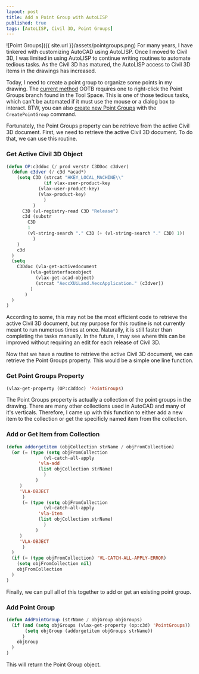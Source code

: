 ```yaml
---
layout: post
title: Add a Point Group with AutoLISP
published: true
tags: [AutoLISP, Civil 3D, Point Groups]
---
```

![Point Groups]({{ site.url }}/assets/pointgroups.png) For many years, I have tinkered with customizing AutoCAD using AutoLISP.  Once I moved to Civil 3D, I was limited in using AutoLISP to continue writing routines to automate tedious tasks.  As the Civil 3D has matured, the AutoLISP access to Civil 3D items in the drawings has increased.

Today, I need to create a point group to organize some points in my drawing.  The [current method](https://forums.autodesk.com/t5/autocad-civil-3d-general/add-points-to-point-group/m-p/2025721#M50725) OOTB requires one to right-click the Point Groups branch found in the Tool Space.  This is one of those tedious tasks, which can't be automated if it must use the mouse or a dialog box to interact.  BTW, you can also [create new Point Groups](http://www.cadtutor.net/forum/showthread.php?68683-Add-cogo-points-to-point-group&p=470352&viewfull=1#post470352) with the `CreatePointGroup` command.

Fortunately, the Point Groups property can be retrieve from the active Civil 3D document.  First, we need to retrieve the active Civil 3D document.  To do that, we can use this routine.

### <a name="c3ddoc">Get Active Civil 3D Object</a>
```lisp
(defun OP:c3ddoc (/ prod verstr C3DDoc c3dver)
  (defun c3dver	(/ c3d *acad*)
    (setq C3D (strcat "HKEY_LOCAL_MACHINE\\"
		      (if vlax-user-product-key
			(vlax-user-product-key)
			(vlax-product-key)
		      )
	      )
	  C3D (vl-registry-read C3D "Release")
	  c3d (substr
		C3D
		1
		(vl-string-search "." C3D (+ (vl-string-search "." C3D) 1))
	      )
    )
    c3d
  )
  (setq
    C3Ddoc (vla-get-activedocument
	     (vla-getinterfaceobject
	       (vlax-get-acad-object)
	       (strcat "AeccXUiLand.AeccApplication." (c3dver))
	     )
	   )
  )
)
```

According to some, this may not be the most efficient code to retrieve the active Civil 3D document, but my purpose for this routine is not currently meant to run numerous times at once.  Naturally, it is still faster than completing the tasks manually.  In the future, I may see where this can be improved without requiring an edit for each release of Civil 3D.

Now that we have a routine to retrieve the active Civil 3D document, we can retrieve the Point Groups property.  This would be a simple one line function.

### <a name="pointgroups">Get Point Groups Property</a>

```lisp
(vlax-get-property (OP:c3ddoc) 'PointGroups)
```

The Point Groups property is actually a collection of the point groups in the drawing.  There are many other collections used in AutoCAD and many of it's verticals.  Therefore, I came up with this function to either add a new item to the collection or get the specificly named item from the collection.

### <a name="addorgetitem">Add or Get Item from Collection</a>

```lisp
(defun addorgetitem (objCollection strName / objFromCollection)
  (or (= (type (setq objFromCollection
		      (vl-catch-all-apply
			'vla-add
			(list objCollection strName)
		      )
	       )
	 )
	 'VLA-OBJECT
      )
      (= (type (setq objFromCollection
		      (vl-catch-all-apply
			'vla-item
			(list objCollection strName)
		      )
	       )
	 )
	 'VLA-OBJECT
      )
  )
  (if (= (type objFromCollection) 'VL-CATCH-ALL-APPLY-ERROR)
    (setq objFromCollection nil)
    objFromCollection
  )
)
```

Finally, we can pull all of this together to add or get an existing point group.

### <a name="addpointgroup">Add Point Group</a>

```lisp
(defun AddPointGroup (strName / objGroup objGroups)
  (if (and (setq objGroups (vlax-get-property (op:c3d) 'PointGroups))
	   (setq objGroup (addorgetitem objGroups strName))
      )
    objGroup
  )
)
```

This will return the Point Group object.